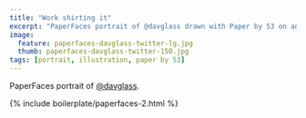 ```yaml
---
title: "Work shirting it"
excerpt: "PaperFaces portrait of @davglass drawn with Paper by 53 on an iPad."
image: 
  feature: paperfaces-davglass-twitter-lg.jpg
  thumb: paperfaces-davglass-twitter-150.jpg
tags: [portrait, illustration, paper by 53]
---
```


PaperFaces portrait of [@davglass](http://twitter.com/davglass).

{% include boilerplate/paperfaces-2.html %}